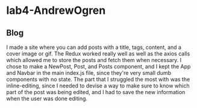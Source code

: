 # lab4-AndrewOgren

## Blog
I made a site where you can add posts with a title, tags, content, and a cover image or gif. The Redux worked really well as well as the axios calls
which allowed me to store the posts and fetch them when necessary. I chose to make a NewPost, Post, and Posts component, and I kept the App and Navbar
in the main index.js file, since they're very small dumb components with no state. The part that I struggled the most with was the inline-editing, since
I needed to devise a way to make sure to know which part of the post was being edited, and I had to save the new information when the user was
done editing.


